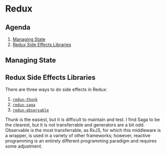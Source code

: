 # Redux

## Agenda

1. [Managing State](#managing-state)
1. [Redux Side Effects Libraries](#redux-side-effects-libraries)

## Managing State

## Redux Side Effects Libraries

There are three ways to do side effects in Redux:

1. [`redux-thunk`](https://github.com/gaearon/redux-thunk)
2. [`redux-saga`](https://redux-saga.js.org/)
3. [`redux-observable`](https://github.com/redux-observable/redux-observable)

Thunk is the easiest, but it is difficult to maintain and test. I find Saga to be the clearest, but it is not transferrable and generators are a bit odd. Observable is the most transferrable, as RxJS, for which this middleware is a wrapper, is used in a variety of other frameworks; however, reactive programming is an entirely different programming paradigm and requires some adjustment.
